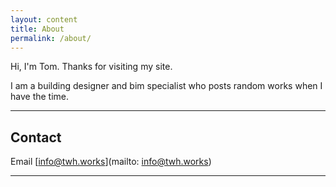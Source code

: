 ```yaml
---
layout: content
title: About
permalink: /about/
---
```

Hi, I'm Tom. Thanks for visiting my site.

I am a building designer and bim specialist who posts random works when I have the time. 

----

## Contact
Email [info@twh.works](mailto: info@twh.works)

----
